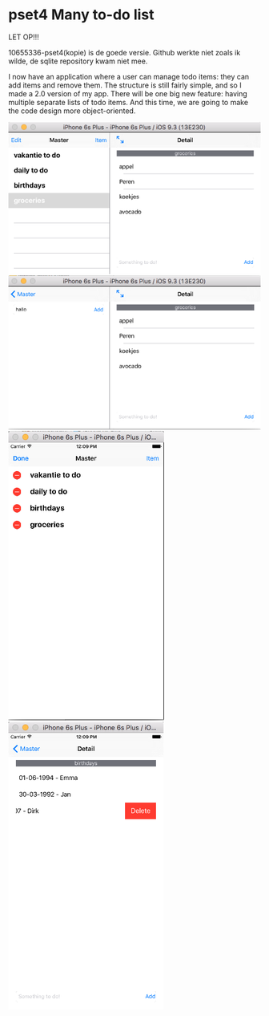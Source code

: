 # pset4 Many to-do list

LET OP!!!

10655336-pset4(kopie) is de goede versie. Github werkte niet zoals ik wilde, de sqlite repository kwam niet mee.

I now have an application where a user can manage todo items: 
they can add items and remove them. 
The structure is still fairly simple, and so I made a 2.0 version of my app. 
There will be one big new feature: having multiple separate lists of todo items. 
And this time, we are going to make the code design more object-oriented.

![alt tag](https://github.com/emmpiiee/10655336-pset4/blob/master/Schermafbeelding%202016-05-15%20om%2012.08.51.png)
![alt tag](https://github.com/emmpiiee/10655336-pset4/blob/master/Schermafbeelding%202016-05-15%20om%2012.09.08.png)
![alt tag](https://github.com/emmpiiee/10655336-pset4/blob/master/Schermafbeelding%202016-05-15%20om%2012.09.26.png)
![alt tag](https://github.com/emmpiiee/10655336-pset4/blob/master/Schermafbeelding%202016-05-15%20om%2012.09.45.png)

